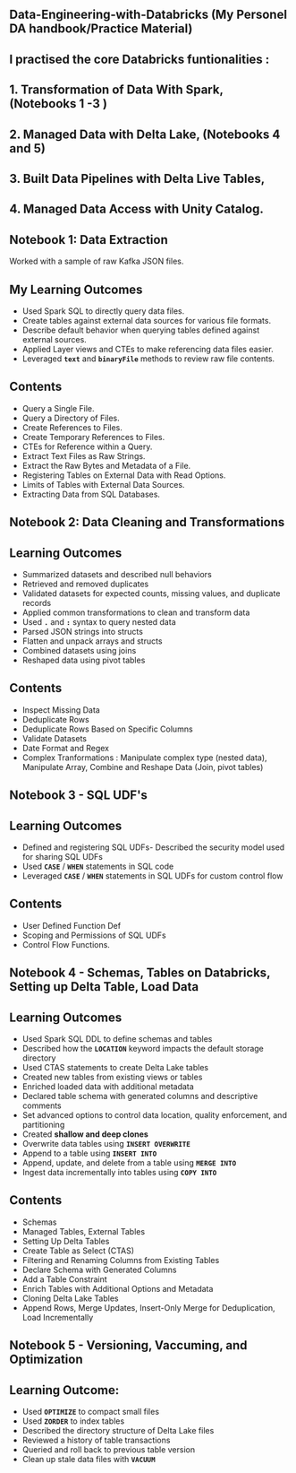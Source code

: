 ## Data-Engineering-with-Databricks (My Personel DA handbook/Practice Material)

## I practised the core Databricks funtionalities :

## 1. Transformation of Data With Spark, (Notebooks 1 -3 )
## 2. Managed Data with Delta Lake, (Notebooks 4 and 5)
## 3. Built Data Pipelines with Delta Live Tables,
## 4. Managed Data Access with Unity Catalog.

## Notebook 1: Data Extraction
Worked with a sample of raw Kafka JSON files. 
## My Learning Outcomes
- Used Spark SQL to directly query data files.
- Create tables against external data sources for various file formats.
- Describe default behavior when querying tables defined against external sources.
- Applied Layer views and CTEs to make referencing data files easier.
- Leveraged **`text`** and **`binaryFile`** methods to review raw file contents.

## Contents
 - Query a Single File.
 - Query a Directory of Files.
 - Create References to Files.
 - Create Temporary References to Files.
 - CTEs for Reference within a Query.
 - Extract Text Files as Raw Strings.
 - Extract the Raw Bytes and Metadata of a File.
 - Registering Tables on External Data with Read Options.
 - Limits of Tables with External Data Sources.
 - Extracting Data from SQL Databases.

## Notebook 2: Data Cleaning and Transformations
## Learning Outcomes
- Summarized datasets and described null behaviors
- Retrieved and removed duplicates
- Validated datasets for expected counts, missing values, and duplicate records
- Applied common transformations to clean and transform data
- Used **`.`** and **`:`** syntax to query nested data
- Parsed JSON strings into structs
- Flatten and unpack arrays and structs
- Combined datasets using joins
- Reshaped data using pivot tables

## Contents
- Inspect Missing Data
- Deduplicate Rows
- Deduplicate Rows Based on Specific Columns
- Validate Datasets
- Date Format and Regex
- Complex Tranformations : Manipulate complex type (nested data), Manipulate Array, Combine and Reshape Data (Join, pivot tables)

## Notebook 3 - SQL UDF's
## Learning Outcomes
- Defined and registering SQL UDFs- Described the security model used for sharing SQL UDFs
- Used **`CASE`** / **`WHEN`** statements in SQL code
- Leveraged **`CASE`** / **`WHEN`** statements in SQL UDFs for custom control flow

## Contents
- User Defined Function Def
- Scoping and Permissions of SQL UDFs
- Control Flow Functions.

## Notebook 4 - Schemas, Tables on Databricks, Setting up Delta Table, Load Data
## Learning Outcomes
- Used Spark SQL DDL to define schemas and tables
- Described how the **`LOCATION`** keyword impacts the default storage directory
- Used CTAS statements to create Delta Lake tables
- Created new tables from existing views or tables
- Enriched loaded data with additional metadata
- Declared table schema with generated columns and descriptive comments
- Set advanced options to control data location, quality enforcement, and partitioning
- Created **shallow and deep clones**
- Overwrite data tables using **`INSERT OVERWRITE`**
- Append to a table using **`INSERT INTO`**
- Append, update, and delete from a table using **`MERGE INTO`**
- Ingest data incrementally into tables using **`COPY INTO`**

## Contents
- Schemas
- Managed Tables, External Tables
- Setting Up Delta Tables
- Create Table as Select (CTAS)
- Filtering and Renaming Columns from Existing Tables
- Declare Schema with Generated Columns
- Add a Table Constraint
- Enrich Tables with Additional Options and Metadata
- Cloning Delta Lake Tables
- Append Rows, Merge Updates, Insert-Only Merge for Deduplication, Load Incrementally

## Notebook 5 - Versioning, Vaccuming, and Optimization

## Learning Outcome:
* Used **`OPTIMIZE`** to compact small files
* Used **`ZORDER`** to index tables
* Described the directory structure of Delta Lake files
* Reviewed a history of table transactions
* Queried and roll back to previous table version
* Clean up stale data files with **`VACUUM`**
